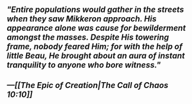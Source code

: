 ## *"Entire populations would gather in the streets when they saw Mikkeron approach. His appearance alone was cause for bewilderment amongst the masses. Despite His towering frame, nobody feared Him; for with the help of little Beau, He brought about an aura of instant tranquility to anyone who bore witness."*
## *—[[The Epic of Creation|The Call of Chaos 10:10]]*


